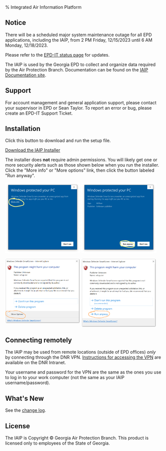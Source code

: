 % Integrated Air Information Platform

<div class="announcement announcement-severe announcement-centered">

## Notice

There will be a scheduled major system maintenance outage for all EPD applications, including the IAIP, from 2&nbsp;PM Friday, 12/15/2023 until 6&nbsp;AM Monday, 12/18/2023.

Please refer to the [EPD-IT status page](https://status.gaepd.org/) for updates.

</div>

The IAIP is used by the Georgia EPD to collect and organize data required by the Air Protection Branch. Documentation can be found on the [IAIP Documentation site](https://sites.google.com/site/iaipdocs/).

## Support

For account management and general application support, please contact your supervisor in EPD or Sean Taylor. To report an error or bug, please create an EPD-IT Support Ticket.

## Installation

Click this button to download and run the setup file.

[Download the
IAIP Installer](install/IAIP.application)

The installer does **not** require admin permissions. You will likely get one or more security alerts such as those shown below when you run the installer. Click the "More info" or "More options" link, then click the button labeled "Run anyway".

<p><img src="assets/images/win10-security-warning.png" alt="Windows 10 security alert" style="max-width:48%"> <img src="assets/images/win10-security-warning-run-anyway.png" alt="Windows 10 security alert: Run anyway" style="max-width:48%"></p>

<p><img src="assets/images/windows-defender-smartscreen-warning.png" alt="Windows 10 security alert" style="max-width:48%;vertical-align:top;"> <img src="assets/images/windows-defender-smartscreen-run-anyway.png" alt="Windows 10 security alert: Run anyway" style="max-width:48%; vertical-align:top;"></p>

## Connecting remotely

The IAIP may be used from remote locations (outside of EPD offices) *only* by connecting through the DNR VPN. [Instructions for accessing the VPN](https://dnrintranet.org/vpn) are available on the DNR Intranet.

Your username and password for the VPN are the same as the ones you use to log in to your work computer (not the same as your IAIP username/password).

## What's New

See the [change log](changelog/).

## License

The IAIP is Copyright © Georgia Air Protection Branch. This product is licensed only to employees of the State of Georgia.
